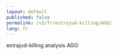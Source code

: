 ```yaml
---
layout: default
published: false
permalink: /v3/fr/extrajud-killing/AGO/
lang: fr
---
```


extrajud-killing analysis AGO
